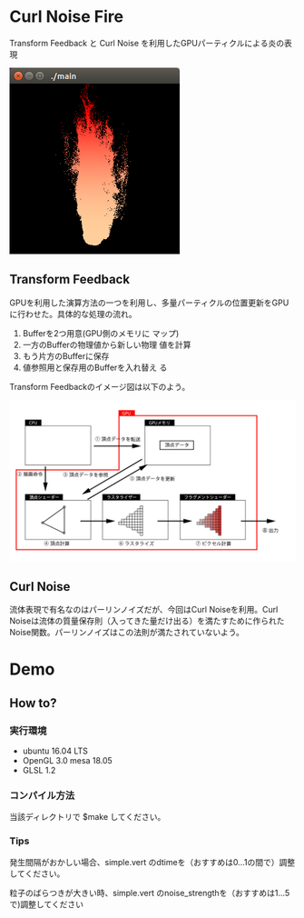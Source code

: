 # Curl Noise Fire
Transform Feedback と Curl Noise を利用したGPUパーティクルによる炎の表現

![実行結果](./img/CurlNoiseFire.png "Curl Noise Fire")

## Transform Feedback
GPUを利用した演算方法の一つを利用し、多量パーティクルの位置更新をGPUに行わせた。具体的な処理の流れ。
1. Bufferを2つ用意(GPU側のメモリに
マップ)
2. 一方のBufferの物理値から新しい物理
値を計算
3. もう片方のBufferに保存
4. 値参照用と保存用のBufferを入れ替え
る

Transform Feedbackのイメージ図は以下のよう。

![Transform Feedback](./img/Transform-Feedback.png "Transform Feedback")

## Curl Noise
流体表現で有名なのはパーリンノイズだが、今回はCurl Noiseを利用。Curl Noiseは流体の質量保存則（入ってきた量だけ出る）を満たすために作られたNoise関数。パーリンノイズはこの法則が満たされていないよう。

# Demo
## How to?
### 実行環境
* ubuntu 16.04 LTS
* OpenGL 3.0 mesa 18.05
* GLSL 1.2

### コンパイル方法
当該ディレクトリで
    $make
してください。

### Tips
発生間隔がおかしい場合、simple.vert のdtimeを（おすすめは0...1の間で）調整してください。

粒子のばらつきが大きい時、simple.vert のnoise_strengthを（おすすめは1...5で)調整してください